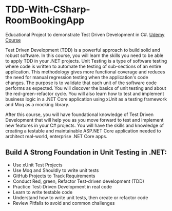 # TDD-With-CSharp-RoomBookingApp
Educational Project to demonstrate Test Driven Development in C#.  [Udemy Course](https://www.udemy.com/course/test-driven-development-in-net-core-the-handbook/?referralCode=9F1156E559265FABCF89)

Test Driven Development (TDD) is a powerful approach to build solid and robust software. In this course, you will learn the skills you need to be able to apply TDD in your .NET projects. Unit Testing is a type of software testing where code is written to automate the testing of sub-sections of an entire application. This methodology gives more functional coverage and reduces the need for manual regression testing when the application's code changes. The purpose is to validate that each unit of the software code performs as expected. 
You will discover the basics of unit testing and about the red-green-refactor cycle. You will also learn how to test and implement business logic in a .NET Core application using xUnit as a testing framework and Moq as a mocking library. 

After this course, you will have foundational knowledge of Test Driven Development that will help you as you move forward to test and implement new features in your C# projects. You will have the skills and knowledge of creating a testable and maintainable ASP.NET Core application needed to architect real-world, enterprise .NET Core apps.

## Build A Strong Foundation in Unit Testing in .NET: 

- Use xUnit Test Projects
- Use Moq and Shouldly to write unit tests
- GitHub Projects to Track Requirements
- Conduct Red, green, Refactor Test-driven development (TDD)
- Practice Test-Driven Development in real code
- Learn to write testable code
- Understand how to write unit tests, then create or refactor code 
- Review Pitfalls to avoid and common challenges
